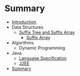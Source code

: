 # Summary

* [Introduction](README.md)
* Data Structures
   * [Suffix Tree and Suffix Array](suffix_tree_and_suffix_array.md)
       * [Suffix Array](suffix_array.md)
* Algorithms
   * Dynamic Programming
* Java
   * [Language Specification](java_language_specification.md)
   * [J2EE](j2ee.md)
* [Summary](SUMMARY.md)

